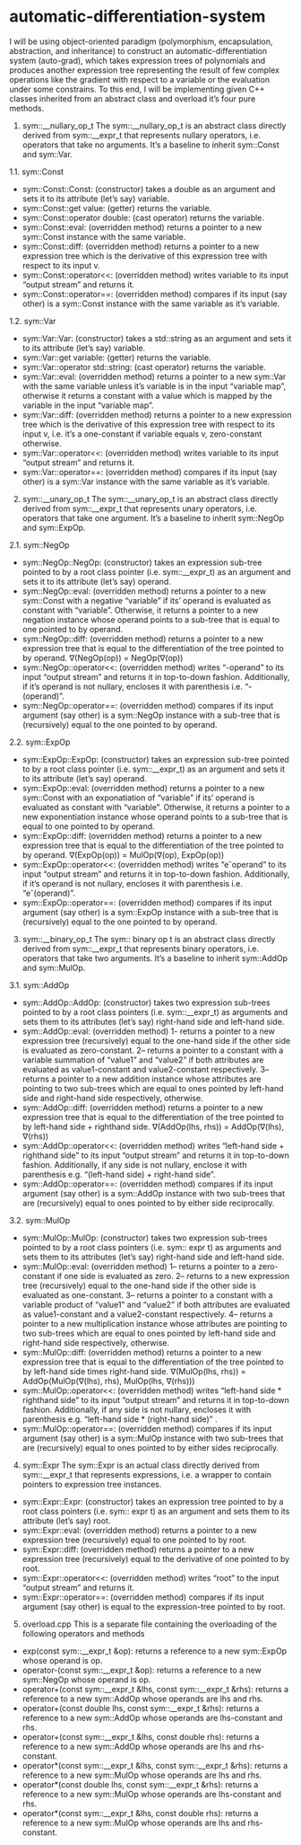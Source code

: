 # automatic-differentiation-system

I will be using object-oriented paradigm (polymorphism, encapsulation, abstraction, and inheritance) to construct an automatic-differentiation system (auto-grad),
which takes expression trees of polynomials  and produces another expression tree representing the result of few complex operations like the gradient with respect to a variable or the evaluation under some constrains. To this end, I will be implementing given C++ classes inherited from an abstract class and overload it’s four pure methods.


1. sym::__nullary_op_t
The sym::__nullary_op_t is an abstract class directly derived from sym::__expr_t that represents nullary operators,
i.e. operators that take no arguments. It’s a baseline to inherit sym::Const and sym::Var.


1.1. sym::Const
- sym::Const::Const: (constructor) takes a double as an argument and sets it to its attribute (let’s say) variable.
- sym::Const::get value: (getter) returns the variable.
- sym::Const::operator double: (cast operator) returns the variable.
- sym::Const::eval: (overridden method) returns a pointer to a new sym::Const instance with the same variable.
- sym::Const::diff: (overridden method) returns a pointer to a new expression tree which is the derivative of this expression tree with respect to its input v.
- sym::Const::operator<<: (overridden method) writes variable to its input “output stream” and returns it.
- sym::Const::operator==: (overridden method) compares if its input (say other)
  is a sym::Const instance with the same variable as it’s variable.


1.2. sym::Var
- sym::Var::Var: (constructor) takes a std::string as an argument and sets it to its attribute (let’s say) variable.
- sym::Var::get variable: (getter) returns the variable.
- sym::Var::operator std::string: (cast operator) returns the variable.
- sym::Var::eval: (overridden method) returns a pointer to a new sym::Var with the same variable unless it’s variable is in the input “variable map”,
  otherwise it returns a constant with a value which is mapped by the variable in the input “variable map”.
- sym::Var::diff: (overridden method) returns a pointer to a new expression tree which is the derivative of this expression tree with respect to its input v,
  i.e. it’s a one-constant if variable equals v, zero-constant otherwise.
- sym::Var::operator<<: (overridden method) writes variable to its input “output stream” and returns it.
- sym::Var::operator==: (overridden method) compares if its input (say other) is a sym::Var instance with the same variable as it’s variable.


2. sym::__unary_op_t
The sym::__unary_op_t is an abstract class directly derived from sym::__expr_t that represents unary operators, i.e. operators that take one argument.
It’s a baseline to inherit sym::NegOp and sym::ExpOp.


2.1. sym::NegOp
- sym::NegOp::NegOp: (constructor) takes an expression sub-tree pointed to by a root class pointer (i.e. sym::__expr_t) as an argument and sets it to its attribute (let’s say) operand.
- sym::NegOp::eval: (overridden method) returns a pointer to a new sym::Const
  with a negative “variable” if its’ operand is evaluated as constant with “variable”.
  Otherwise, it returns a pointer to a new negation instance whose operand points to a sub-tree that is equal to one pointed to by operand.
- sym::NegOp::diff: (overridden method) returns a pointer to a new expression tree that is equal to the differentiation of the tree pointed to by operand.
  ∇(NegOp(op)) = NegOp(∇(op))
- sym::NegOp::operator<<: (overridden method) writes “-operand” to its input
  “output stream” and returns it in top-to-down fashion. Additionally, if it’s operand is not nullary, encloses it with parenthesis i.e. “-(operand)”.
- sym::NegOp::operator==: (overridden method) compares if its input argument
  (say other) is a sym::NegOp instance with a sub-tree that is (recursively) equal to the one pointed to by operand.

2.2. sym::ExpOp

- sym::ExpOp::ExpOp: (constructor) takes an expression sub-tree pointed to by a
  root class pointer (i.e. sym::__expr_t) as an argument and sets it to its attribute
  (let’s say) operand.
- sym::ExpOp::eval: (overridden method) returns a pointer to a new sym::Const
  with an exponatiation of “variable” if its’ operand is evaluated as constant with
  “variable”. Otherwise, it returns a pointer to a new exponentiation instance whose
  operand points to a sub-tree that is equal to one pointed to by operand.
- sym::ExpOp::diff: (overridden method) returns a pointer to a new expression tree
  that is equal to the differentiation of the tree pointed to by operand.
  ∇(ExpOp(op)) = MulOp(∇(op), ExpOp(op))
- sym::ExpOp::operator<<: (overridden method) writes “eˆoperand” to its input
  “output stream” and returns it in top-to-down fashion. Additionally, if it’s operand
  is not nullary, encloses it with parenthesis i.e. “eˆ(operand)”.
- sym::ExpOp::operator==: (overridden method) compares if its input argument
  (say other) is a sym::ExpOp instance with a sub-tree that is (recursively) equal to
  the one pointed to by operand.

3. sym::__binary_op_t
The sym:: binary op t is an abstract class directly derived from sym::__expr_t that
represents binary operators, i.e. operators that take two arguments. It’s a baseline to inherit sym::AddOp and sym::MulOp.

3.1. sym::AddOp


- sym::AddOp::AddOp: (constructor) takes two expression sub-trees pointed to by a
  root class pointers (i.e. sym::__expr_t) as arguments and sets them to its attributes
  (let’s say) right-hand side and left-hand side.
- sym::AddOp::eval: (overridden method)
  1- returns a pointer to a new expression tree (recursively) equal to the one-hand side
  if the other side is evaluated as zero-constant.
  2– returns a pointer to a constant with a variable summation of “value1” and “value2”
  if both attributes are evaluated as value1-constant and value2-constant respectively.
  3– returns a pointer to a new addition instance whose attributes are pointing to two
  sub-trees which are equal to ones pointed by left-hand side and right-hand
  side respectively, otherwise.
- sym::AddOp::diff: (overridden method) returns a pointer to a new expression tree
  that is equal to the differentiation of the tree pointed to by left-hand side + righthand side.
  ∇(AddOp(lhs, rhs)) = AddOp(∇(lhs), ∇(rhs))
- sym::AddOp::operator<<: (overridden method) writes “left-hand side + righthand side” to its input “output stream” and returns it in top-to-down fashion.
  Additionally, if any side is not nullary, enclose it with parenthesis e.g. “(left-hand side) + right-hand side”.
- sym::AddOp::operator==: (overridden method) compares if its input argument
  (say other) is a sym::AddOp instance with two sub-trees that are (recursively) equal
  to ones pointed to by either side reciprocally. 

3.2. sym::MulOp


- sym::MulOp::MulOp: (constructor) takes two expression sub-trees pointed to by a
  root class pointers (i.e. sym:: expr t) as arguments and sets them to its attributes
  (let’s say) right-hand side and left-hand side.
- sym::MulOp::eval: (overridden method)
  1– returns a pointer to a zero-constant if one side is evaluated as zero.
  2– returns to a new expression tree (recursively) equal to the one-hand side if the
  other side is evaluated as one-constant.
  3– returns a pointer to a constant with a variable product of “value1” and “value2”
  if both attributes are evaluated as value1-constant and a value2-constant respectively.
  4– returns a pointer to a new multiplication instance whose attributes are pointing to two sub-trees which are equal to ones pointed by left-hand side and right-hand
  side respectively, otherwise.
- sym::MulOp::diff: (overridden method) returns a pointer to a new expression tree
  that is equal to the differentiation of the tree pointed to by left-hand side times
  right-hand side.
  ∇(MulOp(lhs, rhs)) = AddOp(MulOp(∇(lhs), rhs), MulOp(lhs, ∇(rhs)))
- sym::MulOp::operator<<: (overridden method) writes “left-hand side * righthand side” to its input “output stream” and returns it in top-to-down fashion.
  Additionally, if any side is not nullary, encloses it with parenthesis e.g. “left-hand side * (right-hand side)” .
- sym::MulOp::operator==: (overridden method) compares if its input argument
  (say other) is a sym::MulOp instance with two sub-trees that are (recursively) equal
  to ones pointed to by either sides reciprocally. 

4. sym::Expr
The sym::Expr is an actual class directly derived from sym::__expr_t that represents expressions, i.e. a wrapper to contain pointers to expression tree instances.


- sym::Expr::Expr: (constructor) takes an expression tree pointed to by a root class
  pointers (i.e. sym:: expr t) as an argument and sets them to its attribute (let’s say)
  root.
- sym::Expr::eval: (overridden method) returns a pointer to a new expression tree
  (recursively) equal to one pointed to by root.
- sym::Expr::diff: (overridden method) returns a pointer to a new expression tree
  (recursively) equal to the derivative of one pointed to by root.
- sym::Expr::operator<<: (overridden method) writes “root” to the input “output
  stream” and returns it.
- sym::Expr::operator==: (overridden method) compares if its input argument (say
  other) is equal to the expression-tree pointed to by root.

5. overload.cpp
This is a separate file containing the overloading of the following operators
and methods
- exp(const sym::__expr_t &op): returns a reference to a new sym::ExpOp whose
  operand is op.
- operator-(const sym::__expr_t &op): returns a reference to a new sym::NegOp
  whose operand is op.
- operator+(const sym::__expr_t &lhs, const sym::__expr_t &rhs): returns a
  reference to a new sym::AddOp whose operands are lhs and rhs.
- operator+(const double lhs, const sym::__expr_t &rhs): returns a reference to
  a new sym::AddOp whose operands are lhs-constant and rhs.
- operator+(const sym::__expr_t &lhs, const double rhs): returns a reference to
  a new sym::AddOp whose operands are lhs and rhs-constant.
- operator*(const sym::__expr_t &lhs, const sym::__expr_t &rhs): returns a reference to a new sym::MulOp whose operands are lhs and rhs.
- operator*(const double lhs, const sym::__expr_t &rhs): returns a reference to
  a new sym::MulOp whose operands are lhs-constant and rhs.
- operator*(const sym::__expr_t &lhs, const double rhs): returns a reference to
  a new sym::MulOp whose operands are lhs and rhs-constant.



